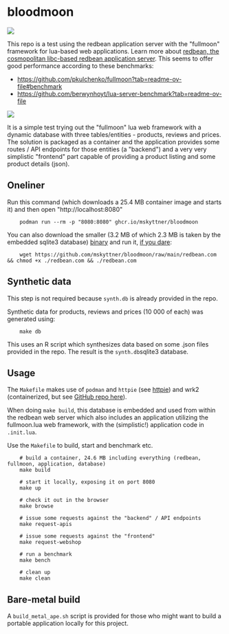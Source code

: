 # bloodmoon

![](https://external-content.duckduckgo.com/iu/?u=https%3A%2F%2Fak2.picdn.net%2Fshutterstock%2Fvideos%2F10294082%2Fthumb%2F12.jpg&f=1&nofb=1&ipt=18d371abeac05fa4cb2ea95bb44701aa16327c4474e62a5de240ceabf5be78e0&ipo=images)

This repo is a test using the redbean application server with the "fullmoon" framework for lua-based web applications. Learn more about [redbean, the cosmopolitan libc-based redbean application server](https://justine.lol/redbean2/). This seems to offer good performance according to these benchmarks:

- https://github.com/pkulchenko/fullmoon?tab=readme-ov-file#benchmark
- https://github.com/berwynhoyt/lua-server-benchmark?tab=readme-ov-file

![](https://camo.githubusercontent.com/5621aafffc43ac4e7497fc128f51ffa24f0b28d919c8a69605c5b9212070e9fe/68747470733a2f2f646f63732e676f6f676c652e636f6d2f7370726561647368656574732f642f652f32504143582d3176526b31387a59584830597678364b4b57714f3059706b6564666730364739396e6656356c38754d56516338735f687853314e3834765865747369514539533674655533506f495977506a565248552f70756263686172743f6f69643d37393531303633363126666f726d61743d696d616765)

It is a simple test trying out the "fullmoon" lua web framework with a dynamic database with three tables/entities - products, reviews and prices. The solution is packaged as a container and the application provides some routes / API endpoints for those entities (a "backend") and a very very simplistic "frontend" part capable of providing a product listing and some product details (json).


## Oneliner

Run this command (which downloads a 25.4 MB container image and starts it) and then open "http://localhost:8080"

        podman run --rm -p "8080:8080" ghcr.io/mskyttner/bloodmoon

You can also download the smaller (3.2 MB of which 2.3 MB is taken by the embedded sqlite3 database) [binary](https://justine.lol/cosmo3/#overview) and run it, [if you dare](https://justine.lol/ape.html):

        wget https://github.com/mskyttner/bloodmoon/raw/main/redbean.com && chmod +x ./redbean.com && ./redbean.com

## Synthetic data

This step is not required because `synth.db` is already provided in the repo.

Synthetic data for products, reviews and prices (10 000 of each) was generated using:

        make db

This uses an R script which synthesizes data based on some .json files provided in the repo. The result is the `synth.db`sqlite3 database.

## Usage

The `Makefile` makes use of `podman` and `httpie` (see [httpie](https://httpie.io/)) and wrk2 (containerized, but see [GitHub repo here](https://github.com/giltene/wrk2)).

When doing `make build`, this database is embedded and used from within the redbean web server which also includes an application utilizing the fullmoon.lua web framework, with the (simplistic!) application code in `.init.lua`.

Use the `Makefile` to build, start and benchmark etc.

        # build a container, 24.6 MB including everything (redbean, fullmoon, application, database)
        make build

        # start it locally, exposing it on port 8080
        make up

        # check it out in the browser
        make browse

        # issue some requests against the "backend" / API endpoints
        make request-apis

        # issue some requests against the "frontend"
        make request-webshop

        # run a benchmark
        make bench

        # clean up
        make clean

## Bare-metal build

A `build_metal_ape.sh` script is provided for those who might want to build a portable application locally for this project.

